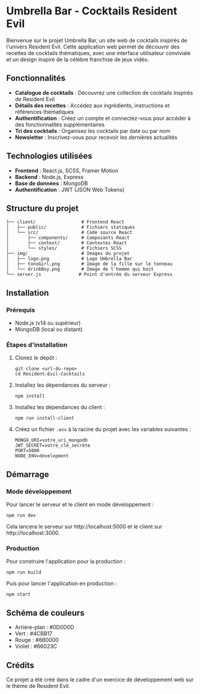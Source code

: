 # Umbrella Bar - Cocktails Resident Evil

Bienvenue sur le projet Umbrella Bar, un site web de cocktails inspirés de l'univers Resident Evil. Cette application web permet de découvrir des recettes de cocktails thématiques, avec une interface utilisateur conviviale et un design inspiré de la célèbre franchise de jeux vidéo.

## Fonctionnalités

- **Catalogue de cocktails** : Découvrez une collection de cocktails inspirés de Resident Evil
- **Détails des recettes** : Accédez aux ingrédients, instructions et références thématiques
- **Authentification** : Créez un compte et connectez-vous pour accéder à des fonctionnalités supplémentaires
- **Tri des cocktails** : Organisez les cocktails par date ou par nom
- **Newsletter** : Inscrivez-vous pour recevoir les dernières actualités

## Technologies utilisées

- **Frontend** : React.js, SCSS, Framer Motion
- **Backend** : Node.js, Express
- **Base de données** : MongoDB
- **Authentification** : JWT (JSON Web Tokens)

## Structure du projet

```
├── client/                 # Frontend React
│   ├── public/             # Fichiers statiques
│   └── src/                # Code source React
│       ├── components/     # Composants React
│       ├── context/        # Contextes React
│       └── styles/         # Fichiers SCSS
├── img/                    # Images du projet
│   ├── logo.png            # Logo Umbrella Bar
│   ├── tonoGirl.png        # Image de la fille sur le tonneau
│   └── drinkBoy.png        # Image de l'homme qui boit
└── server.js              # Point d'entrée du serveur Express
```

## Installation

### Prérequis

- Node.js (v14 ou supérieur)
- MongoDB (local ou distant)

### Étapes d'installation

1. Clonez le dépôt :
   ```
   git clone <url-du-repo>
   cd Resident-Evil-Cocktails
   ```

2. Installez les dépendances du serveur :
   ```
   npm install
   ```

3. Installez les dépendances du client :
   ```
   npm run install-client
   ```

4. Créez un fichier `.env` à la racine du projet avec les variables suivantes :
   ```
   MONGO_URI=votre_uri_mongodb
   JWT_SECRET=votre_clé_secrète
   PORT=5000
   NODE_ENV=development
   ```

## Démarrage

### Mode développement

Pour lancer le serveur et le client en mode développement :

```
npm run dev
```

Cela lancera le serveur sur http://localhost:5000 et le client sur http://localhost:3000.

### Production

Pour construire l'application pour la production :

```
npm run build
```

Puis pour lancer l'application en production :

```
npm start
```

## Schéma de couleurs

- Arrière-plan : #0D0D0D
- Vert : #4CBB17
- Rouge : #8B0000
- Violet : #66023C

## Crédits

Ce projet a été créé dans le cadre d'un exercice de développement web sur le thème de Resident Evil.
